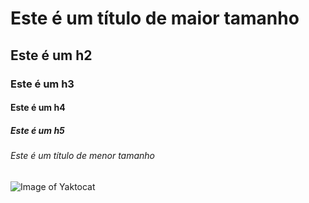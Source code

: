 # Este é um título de maior tamanho
## Este é um h2
### Este é um h3
#### Este é um h4
##### Este é um h5
###### Este é um título de menor tamanho

![Image of Yaktocat](https://octodex.github.com/images/yaktocat.png)
